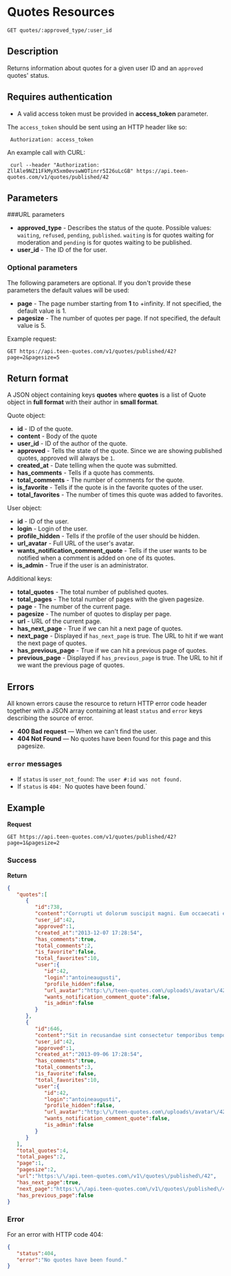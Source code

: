 # Quotes Resources

    GET quotes/:approved_type/:user_id

## Description
Returns information about quotes for a given user ID and an `approved` quotes' status.

## Requires authentication
* A valid access token must be provided in **access_token** parameter.

The `access_token` should be sent using an HTTP header like so:

     Authorization: access_token

An example call with CURL:

     curl --header "Authorization: ZllAle9NZ11FkMyX5xm0evswWOTinrr5I26uLcGB" https://api.teen-quotes.com/v1/quotes/published/42

## Parameters
###URL parameters

- **approved_type** - Describes the status of the quote. Possible values: `waiting`, `refused`, `pending`, `published`. `waiting` is for quotes waiting for moderation and `pending` is for quotes waiting to be published.
- **user_id** - The ID of the for user.

### Optional parameters
The following parameters are optional. If you don't provide these parameters the default values will be used:

- **page** - The page number starting from **1** to +infinity. If not specified, the default value is 1.
- **pagesize** - The number of quotes per page. If not specified, the default value is 5.

Example request:

    GET https://api.teen-quotes.com/v1/quotes/published/42?page=2&pagesize=5

## Return format
A JSON object containing keys **quotes** where **quotes** is a list of Quote object in **full format** with their author in **small format**.

Quote object:

- **id** - ID of the quote.
- **content** - Body of the quote
- **user_id** - ID of the author of the quote.
- **approved** - Tells the state of the quote. Since we are showing published quotes, approved will always be `1`.
- **created_at** - Date telling when the quote was submitted.
- **has_comments** - Tells if a quote has comments.
- **total_comments** - The number of comments for the quote.
- **is_favorite** - Tells if the quote is in the favorite quotes of the user.
- **total_favorites** - The number of times this quote was added to favorites.

User object:

- **id** - ID of the user.
- **login** - Login of the user.
- **profile_hidden** - Tells if the profile of the user should be hidden.
- **url_avatar** - Full URL of the user's avatar.
- **wants_notification_comment_quote** - Tells if the user wants to be notified when a comment is added on one of its quotes.
- **is_admin** - True if the user is an administrator.

Additional keys:

- **total_quotes** - The total number of published quotes.
- **total_pages** - The total number of pages with the given pagesize.
- **page** - The number of the current page.
- **pagesize** - The number of quotes to display per page.
- **url** - URL of the current page.
- **has_next_page** - True if we can hit a next page of quotes.
- **next_page** - Displayed if `has_next_page` is true. The URL to hit if we want the next page of quotes.
- **has_previous_page** - True if we can hit a previous page of quotes.
- **previous_page** - Displayed if `has_previous_page` is true. The URL to hit if we want the previous page of quotes.

## Errors
All known errors cause the resource to return HTTP error code header together with a JSON array containing at least `status` and `error` keys describing the source of error.

- **400 Bad request** — When we can't find the user.
- **404 Not Found** — No quotes have been found for this page and this pagesize.

### `error` messages
- If `status` is `user_not_found`: `The user #:id was not found.`
- If `status` is `404: `No quotes have been found.`

## Example
**Request**

    GET https://api.teen-quotes.com/v1/quotes/published/42?page=1&pagesize=2

### Success
**Return**
``` json
{
   "quotes":[
      {
         "id":738,
         "content":"Corrupti ut dolorum suscipit magni. Eum occaecati et doloremque. Ab illum nam quod. Tempora consectetur et aliquid quia consequatur eligendi.",
         "user_id":42,
         "approved":1,
         "created_at":"2013-12-07 17:28:54",
         "has_comments":true,
         "total_comments":2,
         "is_favorite":false,
         "total_favorites":10,
         "user":{
            "id":42,
            "login":"antoineaugusti",
            "profile_hidden":false,
            "url_avatar":"http:\/\/teen-quotes.com\/uploads\/avatar\/42.jpg",
            "wants_notification_comment_quote":false,
            "is_admin":false
         }
      },
      {
         "id":646,
         "content":"Sit in recusandae sint consectetur temporibus tempora consequatur. Pariatur ullam ea temporibus rerum. Modi quibusdam animi quibusdam nam cupiditate.",
         "user_id":42,
         "approved":1,
         "created_at":"2013-09-06 17:28:54",
         "has_comments":true,
         "total_comments":3,
         "is_favorite":false,
         "total_favorites":10,
         "user":{
            "id":42,
            "login":"antoineaugusti",
            "profile_hidden":false,
            "url_avatar":"http:\/\/teen-quotes.com\/uploads\/avatar\/42.jpg",
            "wants_notification_comment_quote":false,
            "is_admin":false
         }
      }
   ],
   "total_quotes":4,
   "total_pages":2,
   "page":1,
   "pagesize":2,
   "url":"https:\/\/api.teen-quotes.com\/v1\/quotes\/published\/42",
   "has_next_page":true,
   "next_page":"https:\/\/api.teen-quotes.com\/v1\/quotes\/published\/42?page=2&pagesize=2",
   "has_previous_page":false
}
```

### Error
For an error with HTTP code 404:
``` json
{
   "status":404,
   "error":"No quotes have been found."
}
```